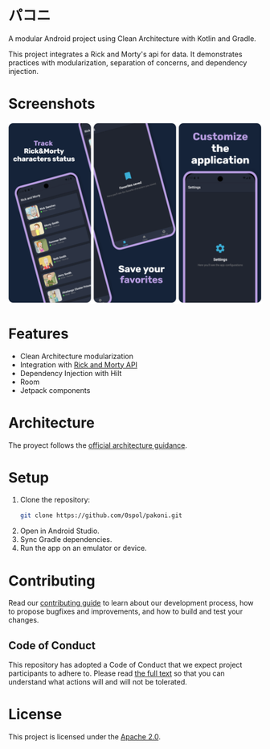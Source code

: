 # パコニ
A modular Android project using Clean Architecture with Kotlin and Gradle.

This project integrates a Rick and Morty's api for data.
It demonstrates practices with modularization, separation of concerns, and dependency injection.

# Screenshots
![Screenshots showing the app](docs/images/screenshots.png "Screenshots showing the app")

# Features
- Clean Architecture modularization
- Integration with [Rick and Morty API](https://rickandmortyapi.com)
- Dependency Injection with Hilt
- Room
- Jetpack components

# Architecture
The proyect follows the [official architecture guidance](https://developer.android.com/topic/architecture).

# Setup
1. Clone the repository:
   ```bash
   git clone https://github.com/0spol/pakoni.git
   ```
2. Open in Android Studio.
3. Sync Gradle dependencies.
4. Run the app on an emulator or device.

# Contributing
Read our [contributing guide](./CONTRIBUTING.md) to learn about our development process, how to propose bugfixes and improvements, and how to build and test your changes.

## Code of Conduct
This repository has adopted a Code of Conduct that we expect project participants to adhere to. Please read [the full text](./CODE_OF_CONDUCT.md) so that you can understand what actions will and will not be tolerated.

# License
This project is licensed under the [Apache 2.0](./LICENSE.md).
